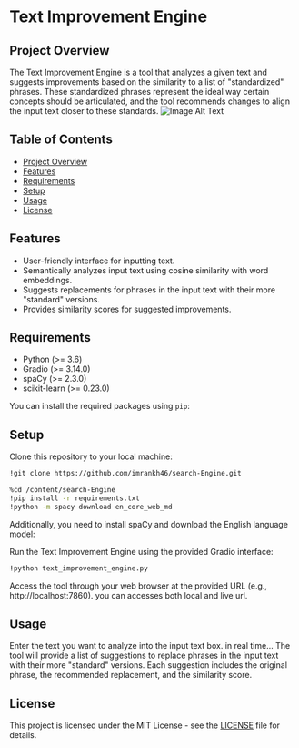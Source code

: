 # Text Improvement Engine

## Project Overview

The Text Improvement Engine is a tool that analyzes a given text and suggests improvements based on the similarity to a list of "standardized" phrases. These standardized phrases represent the ideal way certain concepts should be articulated, and the tool recommends changes to align the input text closer to these standards.
![Image Alt Text](example.png)


## Table of Contents

- [Project Overview](#project-overview)
- [Features](#features)
- [Requirements](#requirements)
- [Setup](#setup)
- [Usage](#usage)
- [License](#license)

## Features

- User-friendly interface for inputting text.
- Semantically analyzes input text using cosine similarity with word embeddings.
- Suggests replacements for phrases in the input text with their more "standard" versions.
- Provides similarity scores for suggested improvements.

## Requirements

- Python (>= 3.6)
- Gradio (>= 3.14.0)
- spaCy (>= 2.3.0)
- scikit-learn (>= 0.23.0)

You can install the required packages using `pip`:

## Setup
Clone this repository to your local machine:
```bash
!git clone https://github.com/imrankh46/search-Engine.git
```

```bash
%cd /content/search-Engine
!pip install -r requirements.txt
!python -m spacy download en_core_web_md
```
Additionally, you need to install spaCy and download the English language model:



Run the Text Improvement Engine using the provided Gradio interface:
```bash
!python text_improvement_engine.py
```
Access the tool through your web browser at the provided URL (e.g., http://localhost:7860).
you can accesses both local and live url.

## Usage
Enter the text you want to analyze into the input text box.
in real time...
The tool will provide a list of suggestions to replace phrases in the input text with their more "standard" versions.
Each suggestion includes the original phrase, the recommended replacement, and the similarity score.


## License

This project is licensed under the MIT License - see the [LICENSE](LICENSE) file for details.
